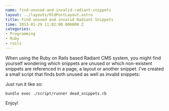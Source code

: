 ```yaml
--- 
name: find-unused-and-invalid-radiant-snippets
layout: ../layouts/OldPostLayout.astro
title: Find unused and invalid Radiant Snippets
time: 2013-01-29 11:02:00.006000 Z
categories: 
- Programming
- Ruby
- rails
---
```

<p>When using the Ruby on Rails based Radiant CMS system, you might find yourself wondering which snippets are unused or which non-existent snippets are referenced in a page, a layout or another snippet. I've created a small script that finds both unused as well as invalid snippets:<p>
  <script src="http://gist.github.com/4664843.js"></script>
<p>Just run it like so:</p>
<p><code>bundle exec ./script/runner dead_snippets.rb</code></p>
<p>Enjoy!</p>
